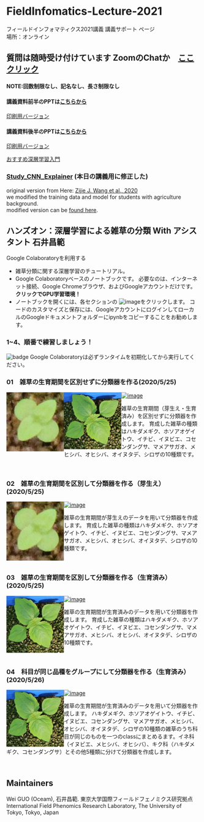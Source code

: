 # FieldInfomatics-Lecture-2021
フィールドインフォマティクス2021講義
講義サポート ページ  
場所：オンライン

## 質問は随時受け付けています ZoomのChatか　[ここクリック](https://forms.gle/hXRX8yZgCNfZq3sr8)　　
#### NOTE:回数制限なし、記名なし、長さ制限なし
#### 講義資料前半のPPTは[こちらから](https://drive.google.com/file/d/1uEqWchEzomL5aJkJfulluiyj5jdAykCR/view?usp=sharing)  
[印刷用バージョン](https://drive.google.com/file/d/1ZBpS4JlzQ4BFdvhtFEoEn9Z9h5X0vtGE/view?usp=sharing)
#### 講義資料後半のPPTは[こちらから](https://drive.google.com/file/d/1NKECSIGJ7tAC9WS9QQNps0PYHjC48bRW/view?usp=sharing)  
[印刷用バージョン](https://drive.google.com/file/d/1uk7iYQt0fGpz6vDqikiUh8umn859lT9V/view?usp=sharing)

[おすすめ深層学習入門](https://youtu.be/W92VcivhoBs)
### [Study_CNN_Explainer](https://utokyo-fieldphenomics-lab.github.io/Study_CNN_Explainer/) (本日の講義用に修正した)  

original version from Here: [Zijie J. Wang et al., 2020](https://github.com/poloclub/cnn-explainer)  
we modified the training data and model for students with agriculture background.  
modified version can be [found here](https://github.com/UTokyo-FieldPhenomics-Lab/Study_CNN_Explainer).

## ハンズオン：深層学習による雑草の分類  With アシスタント 石井昌範
Google Colaboratoryを利用する
- 雑草分類に関する深層学習のチュートリアル。
- Google Colaboratoryベースのノートブックです。 必要なのは、インターネット接続、Google Chromeブラウザ、およびGoogleアカウントだけです。 **クリックでGPU学習環境！**
- ノートブックを開くには、各セクションの ![image](https://colab.research.google.com/assets/colab-badge.svg)をクリックします。 コードのカスタマイズと保存には、GoogleアカウントにログインしてローカルのGoogleドキュメントフォルダーにipynbをコピーすることをお勧めします。

### 1~4、順番で練習しましょう！
![badge](https://img.shields.io/badge/todo-orange.svg) Google Colaboratoryは必ずランタイムを初期化してから実行してください。
<br>  


### 01　雑草の生育期間を区別せずに分類器を作る(2020/5/25)

<img src = "asset/hakidamegiku_IMG_1546_2.JPG" width="150" ALIGN="left" /> <img src = "asset/hakidamegiku_IMG_4877_5.jpg" width="150" ALIGN="left" />[![image](https://colab.research.google.com/assets/colab-badge.svg)](https://colab.research.google.com/github/oceam/FieldInfomatics-Lecture-2021/blob/master/notebook/weed_training_01.ipynb) <br>

雑草の生育期間（芽生え・生育済み）を区別せずに分類器を作成します。
育成した雑草の種類はハキダメギク、ホソアオゲイトウ、イチビ、イヌビエ、コセンダングサ、マメアサガオ、メヒシバ、オヒシバ、オイヌタデ、シロザの10種類です。  

<br>  

### 02　雑草の生育期間を区別して分類器を作る（芽生え）(2020/5/25)

<img src = "asset/hakidamegiku_IMG_1546_2.JPG" width="150" ALIGN="left" /> [![image](https://colab.research.google.com/assets/colab-badge.svg)](https://colab.research.google.com/github/oceam/FieldInfomatics-Lecture-2021/blob/master/notebook/weed_training_02.ipynb) <br>

雑草の生育期間が芽生えのデータを用いて分類器を作成します。
育成した雑草の種類はハキダメギク、ホソアオゲイトウ、イチビ、イヌビエ、コセンダングサ、マメアサガオ、メヒシバ、オヒシバ、オイヌタデ、シロザの10種類です。  

<br>  

### 03　雑草の生育期間を区別して分類器を作る（生育済み）(2020/5/25)

<img src = "asset/hakidamegiku_IMG_4877_5.jpg" width="150" ALIGN="left" /> [![image](https://colab.research.google.com/assets/colab-badge.svg)](https://colab.research.google.com/github/oceam/FieldInfomatics-Lecture-2021/blob/master/notebook/weed_training_03.ipynb) <br>

雑草の生育期間が生育済みのデータを用いて分類器を作成します。
育成した雑草の種類はハキダメギク、ホソアオゲイトウ、イチビ、イヌビエ、コセンダングサ、マメアサガオ、メヒシバ、オヒシバ、オイヌタデ、シロザの10種類です。  

<br>  

### 04　科目が同じ品種をグループにして分類器を作る（生育済み）(2020/5/26)

<img src = "asset/hakidamegiku_IMG_4877_5.jpg" width="150" ALIGN="left" /> [![image](https://colab.research.google.com/assets/colab-badge.svg)](https://colab.research.google.com/github/oceam/FieldInfomatics-Lecture-2021/blob/master/notebook/weed_training_04.ipynb) <br>

雑草の生育期間が生育済みのデータを用いて分類器を作成します。
ハキダメギク、ホソアオゲイトウ、イチビ、イヌビエ、コセンダングサ、マメアサガオ、メヒシバ、オヒシバ、オイヌタデ、シロザの10種類の雑草のうち科目が同じのものを一つのclassにまとめるます。イネ科（イヌビエ、メヒシバ、オヒシバ）、キク科（ハキダメギク、コセンダングサ）とその他5種類に分けて分類器を作成します。  

<br>  



## Maintainers
Wei GUO (Oceam), 石井昌範.
東京大学国際フィールドフェノミクス研究拠点  
International Field Phenomics Research Laboratory, The University of Tokyo, Tokyo, Japan
